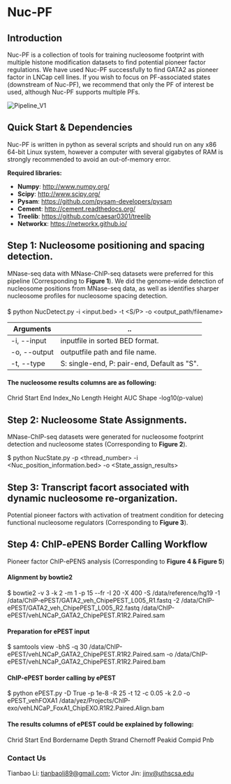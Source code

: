 # Nuc-PF
## Introduction

Nuc-PF is a collection of tools for training nucleosome footprint with multiple histone modification datasets to find potential pioneer factor regulations. We have used Nuc-PF successfully to find GATA2 as pioneer factor in LNCap cell lines. If you wish to focus on PF-associated states (downstream of Nuc-PF), we recommend that only the PF of interest be used, although Nuc-PF supports multiple PFs.

![Pipeline_V1](https://user-images.githubusercontent.com/17072186/111445001-eb978100-8745-11eb-9a9c-0afa8e3da56c.png)

## Quick Start & Dependencies

Nuc-PF is written in python as several scripts and should run on any x86 64-bit Linux system, however a computer with several gigabytes of RAM is strongly recommended to avoid an out-of-memory error.

__Required libraries:__  
  * **Numpy**:      http://www.numpy.org/  
  * **Scipy**:      http://www.scipy.org/  
  * **Pysam**:      https://github.com/pysam-developers/pysam  
  * **Cement**:     http://cement.readthedocs.org/  
  * **Treelib**:    https://github.com/caesar0301/treelib  
  * **Networkx**:   https://networkx.github.io/  

## Step 1: Nucleosome positioning and spacing detection.
MNase-seq data with MNase-ChIP-seq datasets were preferred for this pipeline (Corresponding to **Figure 1**).
We did the genome-wide detection of nucleosome positions from MNase-seq data, as well as identifies sharper nucleosome profiles for nucleosome spacing detection.
####
$ python NucDetect.py -i <input.bed> -t <S/P> -o <output_path/filename>  
 



Arguments |   ..  
 ---- | -----   
-i, --input | inputfile in sorted BED format.  
-o, --output | outputfile path and file name.  
-t, --type | S: single-end, P: pair-end, Default as "S".    

#### The nucleosome results columns are as following:
Chrid 	Start 	End	Index_No Length Height AUC Shape -log10(p-value)

## Step 2: Nucleosome State Assignments.
MNase-ChIP-seq datasets were generated for nucleosome footprint detection and nucleosome states (Corresponding to **Figure 2**).

$ python NucState.py -p <thread_number> -i <Nuc_position_information.bed>  -o <State_assign_results>  

## Step 3: Transcript facort associated with dynamic nucleosome re-organization.
Potential pioneer factors with activation of treatment condition for detecing functional nucleosome regulators (Corresponding to **Figure 3**).



##  Step 4: ChIP-ePENS Border Calling Workflow 
Pioneer factor ChIP-ePENS analysis (Corresponding to **Figure 4 & Figure 5**)
#### Alignment by bowtie2
$ bowtie2 -v 3 -k 2 -m 1 -p 15 --fr -I 20 -X 400 -S /data/reference/hg19 -1 /data/ChIP-ePEST/GATA2_veh_ChipePEST_L005_R1.fastq -2 /data/ChIP-ePEST/GATA2_veh_ChipePEST_L005_R2.fastq /data/ChIP-ePEST/vehLNCaP_GATA2_ChipePEST.R1R2.Paired.sam

#### Preparation for ePEST input
$ samtools view -bhS -q 30 /data/ChIP-ePEST/vehLNCaP_GATA2_ChipePEST.R1R2.Paired.sam -o /data/ChIP-ePEST/vehLNCaP_GATA2_ChipePEST.R1R2.Paired.bam 

#### ChIP-ePEST border calling by ePEST
$ python ePEST.py  -D True -p 1e-8 -R 25  -t 12 -c 0.05 -k 2.0 -o ePEST_vehFOXA1 /data/yez/Projects/ChIP-exo/vehLNCaP_FoxA1_ChipEXO.R1R2.Paired.Align.bam

#### The results columns of ePEST could be explained by following:
Chrid 	Start 	End	Bordername 	Depth	Strand	Chernoff	Peakid	Compid	Pnb





### Contact Us
Tianbao Li: tianbaoli89@gmail.com; Victor Jin: jinv@uthscsa.edu
